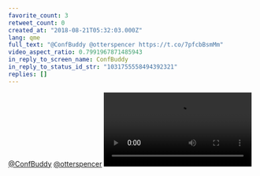 ```yaml
---
favorite_count: 3
retweet_count: 0
created_at: "2018-08-21T05:32:03.000Z"
lang: qme
full_text: "@ConfBuddy @otterspencer https://t.co/7pfcbBsmMm"
video_aspect_ratio: 0.7991967871485943
in_reply_to_screen_name: ConfBuddy
in_reply_to_status_id_str: "1031755558494392321"
replies: []
---
```


[@ConfBuddy](https://twitter.com/ConfBuddy)
[@otterspencer](https://twitter.com/otterspencer)
![Embedded Video](https://twitter-media-coderbyheart.s3.eu-north-1.amazonaws.com/1031775921626394624-DlGat8mX4AEyebG.mp4)

